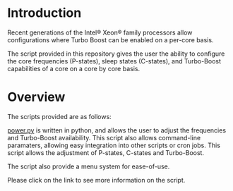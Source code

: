 # Introduction

Recent generations of the Intel® Xeon® family processors allow configurations
where Turbo Boost can be enabled on a per-core basis.

The script provided in this repository gives the user the ability to configure
the core frequencies (P-states), sleep states (C-states), and Turbo-Boost
capabilities of a core on a core by core basis.

# Overview

The scripts provided are as follows:

[power.py](power.md) is written in python, and allows the user
to adjust the frequencies and Turbo-Boost availability. This script also
allows command-line paramaters, allowing easy integration into other scripts
or cron jobs. This script allows the adjustment of P-states, C-states and
Turbo-Boost.

The script also provide a menu system for ease-of-use.

Please click on the link to see more information on the script.
